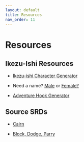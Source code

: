 ```yaml
---
layout: default
title: Resources
nav_order: 11
---
```



# Resources

## Ikezu-Ishi Resources

- <a href="https://perchance.org/qys7lk7vz8" target="_new">Ikezu-ishi Character Generator</a>

- Need a name? <a href="https://perchance.org/vxvdm1q8qk" target="_new">Male</a> or <a href="https://perchance.org/kt1rt1mpiw" target="_new">Female?</a>

- <a href="https://jasonkenney.github.io/Ikezu-ishi/adventure.html" target="_new">Adventure Hook Generator</a>

## Source SRDs

- <a href="https://cairnrpg.com/" target="_new">Cairn</a>

- <a href="https://lars1808.github.io/Block-Dodge-Parry-SRD/" target="_new">Block, Dodge, Parry</a>
